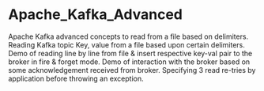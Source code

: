 # Apache_Kafka_Advanced
Apache Kafka advanced concepts to read from a file based on delimiters.  Reading Kafka topic Key, value from a file based upon certain delimiters.  Demo of reading line by line from file &amp; insert respective key-val pair to the broker in fire &amp; forget mode. Demo of interaction with the broker based on some acknowledgement received from broker.  Specifying 3 read re-tries by application before throwing an exception. 
